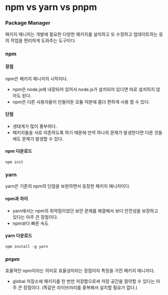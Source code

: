 # npm vs yarn vs pnpm

### Package Manager

패키지 매니저는 개발에 필요한 다양한 패키지를 설치하고 또 수정하고 업데이트하는 등의 작업을 편리하게 도와주는 도구이다.

### npm

#### 장점

npm은 패키지 매니저의 시작이다.

- npm은 node.js에 내장되어 있어서 node.js가 설치되어 있다면 따로 설치하지 않아도 된다.
- npm은 다른 사용자들이 만들어둔 모듈 덕분에 좀더 편하게 사용 할 수 있다.

#### 단점

- 생태계가 많이 풍부하다.
- 패키지들을 서로 의존하도록 하기 때문에 만약 하나의 문제가 발생한다면 다른 것들에도 문제가 발생할 수 있다.

#### npm 다운로드

```
npm init
```

### yarn

yarn은 기존의 npm의 단점을 보완하면서 등장한 패키지 매니저이다.

#### npm과 차이

- yarn에서는 npm의 취약점이었던 보안 문제를 해결해서 보다 안전성을 보장하고 있다는 아주 큰 장점이다.
- npm보다 빠른 속도

#### yarn 다운로드

```
npm install -g yarn
```

### pnpm

효율적인 npm이라는 의미로 효율성이라는 장점이자 특징을 가진 패키지 매니저다.

- global 저장소에 패키지를 한 번만 저장함으로써 저장 공간을 절약할 수 있다는 아주 큰 장점이다. (똑같은 라이브러리를 중복해서 설치할 필요가 없다.)
